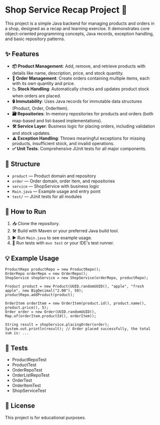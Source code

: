 # Shop Service Recap Project 🛒

This project is a simple Java backend for managing products and orders in a shop, designed as a recap and learning exercise. It demonstrates core object-oriented programming concepts, Java records, exception handling, and basic repository patterns.

## ✨ Features

- **📦 Product Management**: Add, remove, and retrieve products with details like name, description, price, and stock quantity.
- **🧾 Order Management**: Create orders containing multiple items, each with its own quantity and price.
- **📉 Stock Handling**: Automatically checks and updates product stock when orders are placed.
- **🔒 Immutability**: Uses Java records for immutable data structures (Product, Order, OrderItem).
- **🗃️ Repositories**: In-memory repositories for products and orders (both map-based and list-based implementations).
- **🛠️ Service Layer**: Business logic for placing orders, including validation and stock updates.
- **⚠️ Exception Handling**: Throws meaningful exceptions for missing products, insufficient stock, and invalid operations.
- **✅ Unit Tests**: Comprehensive JUnit tests for all major components.

## 📁 Structure

- `product` — Product domain and repository
- `order` — Order domain, order item, and repositories
- `service` — ShopService with business logic
- `Main.java` — Example usage and entry point
- `test/` — JUnit tests for all modules

## 🚀 How to Run

1. 📥 Clone the repository.
2. 🛠️ Build with Maven or your preferred Java build tool.
3. ▶️ Run `Main.java` to see example usage.
4. 🧪 Run tests with `mvn test` or your IDE's test runner.

## 💡 Example Usage

```
ProductRepo productRepo = new ProductRepo();
OrderRepo orderRepo = new OrderRepo();
ShopService shopService = new ShopService(orderRepo, productRepo);

Product product = new Product(UUID.randomUUID(), "apple", "fresh apple", new BigDecimal("2.00"), 50);
productRepo.addProduct(product);

OrderItem orderItem = new OrderItem(product.id(), product.name(), product.price(), 5);
Order order = new Order(UUID.randomUUID(), Map.of(orderItem.productId(), orderItem));

String result = shopService.placingOrder(order);
System.out.println(result); // Order placed successfully, the total sum is: ...
```

## 🧪 Tests

- ProductRepoTest
- ProductTest
- OrderRepoTest
- OrderListRepoTest
- OrderTest
- OrderItemTest
- ShopServiceTest

## 📜 License

This project is for educational purposes.
